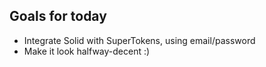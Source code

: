 ## Goals for today

- Integrate Solid with SuperTokens, using email/password
- Make it look halfway-decent :)
